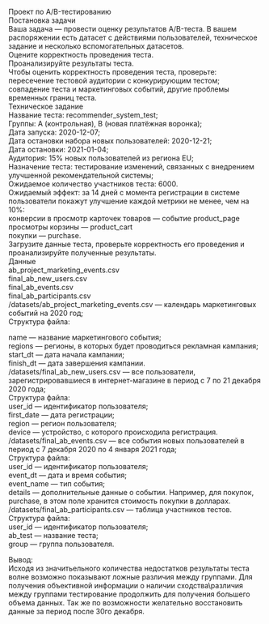 Проект по А/B-тестированию  
Постановка задачи  
Ваша задача — провести оценку результатов A/B-теста. В вашем распоряжении есть датасет с действиями пользователей, техническое задание и несколько вспомогательных датасетов.  
Оцените корректность проведения теста.  
Проанализируйте результаты теста.  
Чтобы оценить корректность проведения теста, проверьте:  
пересечение тестовой аудитории с конкурирующим тестом;  
совпадение теста и маркетинговых событий, другие проблемы временных границ теста.  
Техническое задание  
Название теста: recommender_system_test;  
Группы: А (контрольная), B (новая платёжная воронка);  
Дата запуска: 2020-12-07;  
Дата остановки набора новых пользователей: 2020-12-21;  
Дата остановки: 2021-01-04;  
Аудитория: 15% новых пользователей из региона EU;  
Назначение теста: тестирование изменений, связанных с внедрением улучшенной рекомендательной системы;  
Ожидаемое количество участников теста: 6000.  
Ожидаемый эффект: за 14 дней с момента регистрации в системе пользователи покажут улучшение каждой метрики не менее, чем на 10%:  
конверсии в просмотр карточек товаров — событие product_page  
просмотры корзины — product_cart  
покупки — purchase.  
Загрузите данные теста, проверьте корректность его проведения и проанализируйте полученные результаты.  
Данные  
ab_project_marketing_events.csv  
final_ab_new_users.csv  
final_ab_events.csv  
final_ab_participants.csv  
/datasets/ab_project_marketing_events.csv — календарь маркетинговых событий на 2020 год;  
Структура файла:   
  
name — название маркетингового события;  
regions — регионы, в которых будет проводиться рекламная кампания;  
start_dt — дата начала кампании;  
finish_dt — дата завершения кампании.  
/datasets/final_ab_new_users.csv — все пользователи, зарегистрировавшиеся в интернет-магазине в период с 7 по 21 декабря 2020 года;  
Структура файла:  
user_id — идентификатор пользователя;  
first_date — дата регистрации;  
region — регион пользователя;  
device — устройство, с которого происходила регистрация.  
/datasets/final_ab_events.csv — все события новых пользователей в период с 7 декабря 2020 по 4 января 2021 года;  
Структура файла:  
user_id — идентификатор пользователя;  
event_dt — дата и время события;  
event_name — тип события;  
details — дополнительные данные о событии. Например, для покупок, purchase, в этом поле хранится стоимость покупки в долларах.  
/datasets/final_ab_participants.csv — таблица участников тестов.  
Структура файла:  
user_id — идентификатор пользователя;  
ab_test — название теста;  
group — группа пользователя.  

Вывод:  
Исходя из значитьельного количества недостатков результаты теста волне возможно показывают ложные различия между группами. Для получения объективной информации о наличии сходства\различия между группами тестирование продолжить для получения большего объема данных. Так же по возможности желательно восстановить данные за период после 30го декабря.
